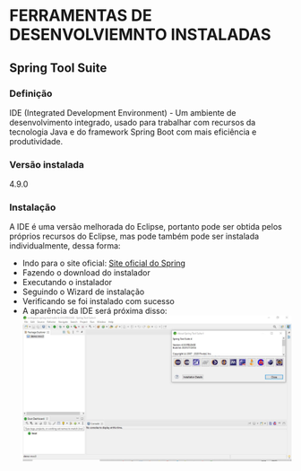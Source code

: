 <h1>FERRAMENTAS DE DESENVOLVIEMNTO INSTALADAS</H1>
<h2>Spring Tool Suite</h2>
<h3>Definição</h3>
<p>IDE (Integrated Development Environment) - Um ambiente de desenvolvimento integrado, usado para trabalhar com recursos da tecnologia Java e do framework Spring Boot com mais eficiência e produtividade.</p>
<h3>Versão instalada</h3>
<p>4.9.0</p>
<h3>Instalação</h3>
<p>A IDE é uma versão melhorada do Eclipse, portanto pode ser obtida pelos próprios recursos do Eclipse, mas pode também pode ser instalada individualmente, dessa forma:</p>
<ul>
    <li>Indo para o site oficial: <a href='https://spring.io/tools'>Site oficial do Spring</a></li>
    <li>Fazendo o download do instalador</li>
    <li>Executando o instalador</li>
    <li>Seguindo o Wizard de instalação</li>
    <li>Verificando se foi instalado com sucesso</li>
    <li>A aparência da IDE será próxima disso:
     <img src="testePasta/spring.JPG"/>
    </li>

</ul>
